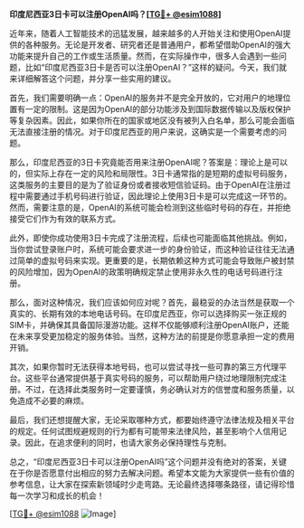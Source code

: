 **印度尼西亚3日卡可以注册OpenAI吗？[[TG💪+ @esim1088](https://t.me/s/esim1088)]**

近年来，随着人工智能技术的迅猛发展，越来越多的人开始关注和使用OpenAI提供的各种服务。无论是开发者、研究者还是普通用户，都希望借助OpenAI的强大功能来提升自己的工作或生活质量。然而，在实际操作中，很多人会遇到一些问题，比如“印度尼西亚3日卡是否可以注册OpenAI？”这样的疑问。今天，我们就来详细解答这个问题，并分享一些实用的建议。

首先，我们需要明确一点：OpenAI的服务并不是完全开放的，它对用户的地理位置有一定的限制。这是因为OpenAI的部分功能涉及到国际数据传输以及版权保护等复杂因素。因此，如果你所在的国家或地区没有被列入白名单，那么可能会面临无法直接注册的情况。对于印度尼西亚的用户来说，这确实是一个需要考虑的问题。

那么，印度尼西亚的3日卡究竟能否用来注册OpenAI呢？答案是：理论上是可以的，但实际上存在一定的风险和局限性。3日卡通常指的是短期的虚拟号码服务，这类服务的主要目的是为了验证身份或者接收短信验证码。由于OpenAI在注册过程中需要通过手机号码进行验证，因此理论上使用3日卡是可以完成这一环节的。然而，需要注意的是，OpenAI的系统可能会检测到这些临时号码的存在，并拒绝接受它们作为有效的联系方式。

此外，即使你成功使用3日卡完成了注册流程，后续也可能面临其他挑战。例如，当你尝试登录账户时，系统可能会要求进一步的身份验证，而这种验证往往无法通过简单的虚拟号码来实现。更重要的是，长期依赖这种方式可能会导致账户被封禁的风险增加，因为OpenAI的政策明确规定禁止使用非永久性的电话号码进行注册。

那么，面对这种情况，我们应该如何应对呢？首先，最稳妥的办法当然是获取一个真实的、长期有效的本地电话号码。在印度尼西亚，你可以选择购买一张正规的SIM卡，并确保其具备国际漫游功能。这样不仅能够顺利注册OpenAI账户，还能在未来享受更加稳定的服务体验。当然，这种方法的前提是你愿意承担一定的费用开销。

其次，如果你暂时无法获得本地号码，也可以尝试寻找一些可靠的第三方代理平台。这些平台通常提供基于真实号码的服务，可以帮助用户绕过地理限制完成注册。不过，在选择此类服务时一定要谨慎，务必确认对方的信誉度和服务质量，以免造成不必要的麻烦。

最后，我们还想提醒大家，无论采取哪种方式，都要始终遵守法律法规及相关平台的规定。任何试图规避规则的行为都有可能带来法律风险，甚至影响个人信用记录。因此，在追求便利的同时，也请大家务必保持理性与克制。

总之，“印度尼西亚3日卡可以注册OpenAI吗”这个问题并没有绝对的答案，关键在于你是否愿意付出相应的努力去解决问题。希望本文能为大家提供一些有价值的参考信息，让大家在探索新领域时少走弯路。无论最终选择哪条路径，请记得珍惜每一次学习和成长的机会！

[[TG💪+ @esim1088](https://t.me/s/esim1088) ![Image](https://i.postimg.cc/4NQfJmqS/Snipaste-2025-05-13-00-14-12.png)]